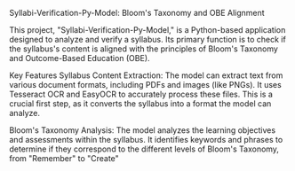 Syllabi-Verification-Py-Model: Bloom's Taxonomy and OBE Alignment

This project, "Syllabi-Verification-Py-Model," is a Python-based application designed to analyze and verify a syllabus. Its primary function is to check if the syllabus's content is aligned with the principles of Bloom's Taxonomy and Outcome-Based Education (OBE).  

Key Features
Syllabus Content Extraction: The model can extract text from various document formats, including PDFs and images (like PNGs). It uses Tesseract OCR and EasyOCR to accurately process these files. This is a crucial first step, as it converts the syllabus into a format the model can analyze.

Bloom's Taxonomy Analysis: The model analyzes the learning objectives and assessments within the syllabus. It identifies keywords and phrases to determine if they correspond to the different levels of Bloom's Taxonomy, from "Remember" to "Create"

